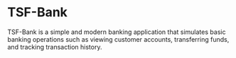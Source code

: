 # TSF-Bank
TSF-Bank is a simple and modern banking application that simulates basic banking operations such as viewing customer accounts, transferring funds, and tracking transaction history. 
